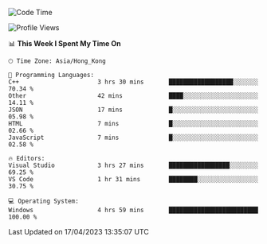 <!--START_SECTION:waka-->
![Code Time](http://img.shields.io/badge/Code%20Time-50%20hrs%2037%20mins-blue)

![Profile Views](http://img.shields.io/badge/Profile%20Views-1-blue)

📊 **This Week I Spent My Time On** 

```text
🕑︎ Time Zone: Asia/Hong_Kong

💬 Programming Languages: 
C++                      3 hrs 30 mins       ██████████████████░░░░░░░   70.34 % 
Other                    42 mins             ████░░░░░░░░░░░░░░░░░░░░░   14.11 % 
JSON                     17 mins             █░░░░░░░░░░░░░░░░░░░░░░░░   05.98 % 
HTML                     7 mins              █░░░░░░░░░░░░░░░░░░░░░░░░   02.66 % 
JavaScript               7 mins              █░░░░░░░░░░░░░░░░░░░░░░░░   02.58 % 

🔥 Editors: 
Visual Studio            3 hrs 27 mins       █████████████████░░░░░░░░   69.25 % 
VS Code                  1 hr 31 mins        ████████░░░░░░░░░░░░░░░░░   30.75 % 

💻 Operating System: 
Windows                  4 hrs 59 mins       █████████████████████████   100.00 % 
```


 Last Updated on 17/04/2023 13:35:07 UTC
<!--END_SECTION:waka-->
